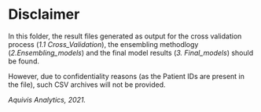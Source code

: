 # Disclaimer

In this folder, the result files generated as output for the cross validation process (*1.1 Cross_Validation*), the ensembling methodlogy (*2.Ensembling_models*) and the final model results (*3. Final_models*) should be found.

However, due to confidentiality reasons (as the Patient IDs are present in the file), such CSV archives will not be provided.

*Aquivis Analytics, 2021.*
